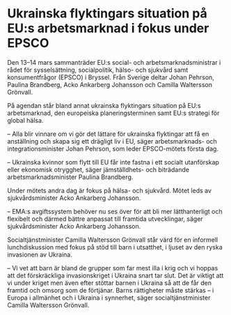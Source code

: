 # Ukrainska flyktingars situation på EU:s arbetsmarknad i fokus under EPSCO

Den 13–14 mars sammanträder EU:s social- och arbetsmarknadsministrar i rådet för sysselsättning, socialpolitik, hälso- och sjukvård samt konsumentfrågor (EPSCO) i Bryssel. Från Sverige deltar Johan Pehrson, Paulina Brandberg, Acko Ankarberg Johansson och Camilla Waltersson Grönvall.

På agendan står bland annat ukrainska flyktingars situation på EU:s arbetsmarknad, den europeiska planeringsterminen samt EU:s strategi för global hälsa.

– Alla blir vinnare om vi gör det lättare för ukrainska flyktingar att få en anställning och skapa sig ett drägligt liv i EU, säger arbetsmarknads- och integrationsminister Johan Pehrson, som leder EPSCO-mötets första dag.

– Ukrainska kvinnor som flytt till EU får inte fastna i ett socialt utanförskap eller ekonomisk otrygghet, säger jämställdhets- och biträdande arbetsmarknadsminister Paulina Brandberg.

Under mötets andra dag är fokus på hälsa- och sjukvård. Mötet leds av sjukvårdsminister Acko Ankarberg Johansson.

– EMA:s avgiftssystem behöver nu ses över för att bli mer lätthanterligt och flexibelt och därmed bättre anpassat till framtida utvecklingar, säger sjukvårdsminister Acko Ankarberg Johansson.

Socialtjänstminister Camilla Waltersson Grönvall står värd för en informell lunchdiskussion med fokus på stöd till barn i utsatthet, i ljuset av den ryska invasionen av Ukraina.

– Vi vet att barn är bland de grupper som far mest illa i krig och vi hoppas att det förskräckliga invasionskriget i Ukraina snart tar slut. Det är viktigt att vi under kriget men även efter stöttar barnen i Ukraina så att de får den framtid och omsorg som de förtjänar. Barns rättigheter måste stärkas – i Europa i allmänhet och i Ukraina i synnerhet, säger socialtjänstminister Camilla Waltersson Grönvall.
